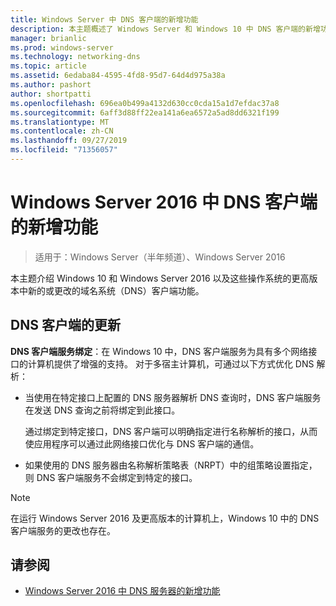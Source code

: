 ```yaml
---
title: Windows Server 中 DNS 客户端的新增功能
description: 本主题概述了 Windows Server 和 Windows 10 中 DNS 客户端的新增功能
manager: brianlic
ms.prod: windows-server
ms.technology: networking-dns
ms.topic: article
ms.assetid: 6edaba84-4595-4fd8-95d7-64d4d975a38a
ms.author: pashort
author: shortpatti
ms.openlocfilehash: 696ea0b499a4132d630cc0cda15a1d7efdac37a8
ms.sourcegitcommit: 6aff3d88ff22ea141a6ea6572a5ad8dd6321f199
ms.translationtype: MT
ms.contentlocale: zh-CN
ms.lasthandoff: 09/27/2019
ms.locfileid: "71356057"
---
```

# <a name="whats-new-in-dns-client-in-windows-server-2016"></a>Windows Server 2016 中 DNS 客户端的新增功能

>适用于：Windows Server（半年频道）、Windows Server 2016

本主题介绍 Windows 10 和 Windows Server 2016 以及这些操作系统的更高版本中新的或更改的域名系统（DNS）客户端功能。
  
## <a name="updates-to-dns-client"></a>DNS 客户端的更新

**DNS 客户端服务绑定**：在 Windows 10 中，DNS 客户端服务为具有多个网络接口的计算机提供了增强的支持。 对于多宿主计算机，可通过以下方式优化 DNS 解析：  
  
-   当使用在特定接口上配置的 DNS 服务器解析 DNS 查询时，DNS 客户端服务在发送 DNS 查询之前将绑定到此接口。  
  
    通过绑定到特定接口，DNS 客户端可以明确指定进行名称解析的接口，从而使应用程序可以通过此网络接口优化与 DNS 客户端的通信。  
  
-   如果使用的 DNS 服务器由名称解析策略表（NRPT）中的组策略设置指定，则 DNS 客户端服务不会绑定到特定的接口。  
  
> [!NOTE]  
> 在运行 Windows Server 2016 及更高版本的计算机上，Windows 10 中的 DNS 客户端服务的更改也存在。  
  
## <a name="see-also"></a>请参阅  
  
-   [Windows Server 2016 中 DNS 服务器的新增功能](What-s-New-in-DNS-Server.md)  
  

